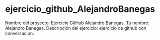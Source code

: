 # ejercicio_github_AlejandroBanegas

Nombre del proyecto: Ejercicio GitHub Alejandro Banegas.
Tu nombre: Alejandro Banegas.
Descripción del ejercicio: ejercicio de github con conversacion.
